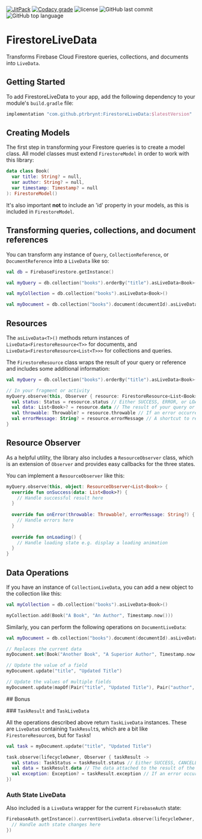 
[![JitPack](https://img.shields.io/jitpack/v/ptrbrynt/FirestoreLiveData.svg?style=for-the-badge)](https://jitpack.io/#ptrbrynt/FirestoreLiveData) 
[![Codacy grade](https://img.shields.io/codacy/grade/3bd0348f9a5c48eaa6489ad66f7ae301.svg?style=for-the-badge)](https://www.codacy.com/app/ptrbrynt/FirestoreLiveData) 
![license](https://img.shields.io/github/license/ptrbrynt/FirestoreLiveData.svg?style=for-the-badge) 
![GitHub last commit](https://img.shields.io/github/last-commit/ptrbrynt/FirestoreLiveData.svg?style=for-the-badge) 
![GitHub top language](https://img.shields.io/github/languages/top/ptrbrynt/FirestoreLiveData.svg?style=for-the-badge)






# FirestoreLiveData

Transforms Firebase Cloud Firestore queries, collections, and documents into `LiveData`.

## Getting Started

To add FirestoreLiveData to your app, add the following dependency to your module's `build.gradle` file:
```gradle
implementation "com.github.ptrbrynt:FirestoreLiveData:$latestVersion"
```

## Creating Models

The first step in transforming your Firestore queries is to create a model class. All model classes must extend `FirestoreModel` in order to work with this library:
```kotlin
data class Book(
  var title: String? = null,
  var author: String? = null,
  var timestamp: Timestamp? = null
): FirestoreModel()
```

It's also important **not** to include an 'id' property in your models, as this is included in `FirestoreModel`.

## Transforming queries, collections, and document references

You can transform any instance of `Query`, `CollectionReference`, or `DocumentReference` into a `LiveData` like so:

```kotlin
val db = FirebaseFirestore.getInstance()

val myQuery = db.collection("books").orderBy("title").asLiveData<Book>()

val myCollection = db.collection("books").asLiveData<Book>()

val myDocument = db.collection("books").document(documentId).asLiveData<Book>()
```

## Resources

The `asLiveData<T>()` methods return instances of `LiveData<FirestoreResource<T>>` for documents, and `LiveData<FirestoreResource<List<T>>>` for collections and queries.

The `FirestoreResource` class wraps the result of your query or reference and includes some additional information:

```kotlin
val myQuery = db.collection("books").orderBy("title").asLiveData<Book>()

// In your fragment or activity
myQuery.observe(this, Observer { resource: FirestoreResource<List<Book>> ->
  val status: Status = resource.status // Either SUCCESS, ERROR, or LOADING
  val data: List<Book>? = resource.data // The result of your query or reference, when status is SUCCESS
  val throwable: Throwable? = resource.throwable // If an error occurred, the details are here, when status is ERROR
  val errorMessage: String? = resource.errorMessage // A shortcut to resource.throwable?.localizedMessage
}
```

## Resource Observer

As a helpful utility, the library also includes a `ResourceObserver` class, which is an extension of `Observer` and provides easy callbacks for the three states.

You can implement a `ResourceObserver` like this:

```kotlin
myQuery.observe(this, object: ResourceObserver<List<Book>> {
  override fun onSuccess(data: List<Book>?) {
    // Handle successful result here
  }
  
  override fun onError(throwable: Throwable?, errorMessage: String?) {
    // Handle errors here
  }
  
  override fun onLoading() {
    // Handle loading state e.g. display a loading animation
  }
}
```

## Data Operations

If you have an instance of `CollectionLiveData`, you can add a new object to the collection like this:
```kotlin
val myCollection = db.collection("books").asLiveData<Book>()

myCollection.add(Book("A Book", "An Author", Timestamp.now()))

```

Similarly, you can perform the following operations on `DocumentLiveData`:

```kotlin
val myDocument = db.collection("books").document(documentId).asLiveData<Book>()

// Replaces the current data
myDocument.set(Book("Another Book", "A Superior Author", Timestamp.now())

// Update the value of a field
myDocument.update("title", "Updated Title")

// Update the values of multiple fields
myDocument.update(mapOf(Pair("title", "Updated Title"), Pair("author", "New Author")))

```

## Bonus

### `TaskResult` and `TaskLiveData`

All the operations described above return `TaskLiveData` instances. These are `LiveData`s containing `TaskResult`s, which are a bit like `FirestoreResource`s, but for `Task`s!
```kotlin
val task = myDocument.update("title", "Updated Title")

task.observe(lifecycleOwner, Observer { taskResult ->
  val status: TaskStatus = taskResult.status // Either SUCCESS, CANCELLED, FAILED, or RUNNING
  val data = taskResult.data // The data attached to the result of the task. Only present for add operations on collections, and will be the reference to the newly added item
  val exception: Exception? = taskResult.exception // If an error occurred, this exception will provide information
})
```

### Auth State LiveData

Also included is a `LiveData` wrapper for the current `FirebaseAuth` state:
```kotlin
FirebaseAuth.getInstance().currentUserLiveData.observe(lifecycleOwner, Observer { currentUser: FirebaseUser ->
  // Handle auth state changes here
})
```
